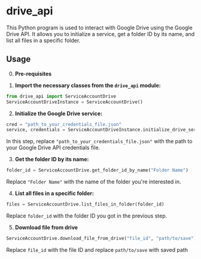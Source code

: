 # drive_api

This Python program is used to interact with Google Drive using the Google Drive API. It allows you to initialize a service, get a folder ID by its name, and list all files in a specific folder.

## Usage
0. **Pre-requisites**

1. **Import the necessary classes from the `drive_api` module:**

```python
from drive_api import ServiceAccountDrive
ServiceAccountDriveInstance = ServiceAccountDrive()
```

2. **Initialize the Google Drive service:**

```python
cred = "path_to_your_credentials_file.json"
service, credentials = ServiceAccountDriveInstance.initialize_drive_service(creds=cred)
```
In this step, replace `"path_to_your_credentials_file.json"` with the path to your Google Drive API credentials file. 

3. **Get the folder ID by its name:**

```python
folder_id = ServiceAccountDrive.get_folder_id_by_name("Folder Name")
```
Replace `"Folder Name"` with the name of the folder you're interested in.

4. **List all files in a specific folder:**

```python
files = ServiceAccountDrive.list_files_in_folder(folder_id)
```
Replace `folder_id` with the folder ID you got in the previous step.

5. **Download file from drive**

```python
ServiceAccountDrive.download_file_from_drive("file_id", "path/to/save")
```
Replace `file_id` with the file ID and replace `path/to/save` with saved path


